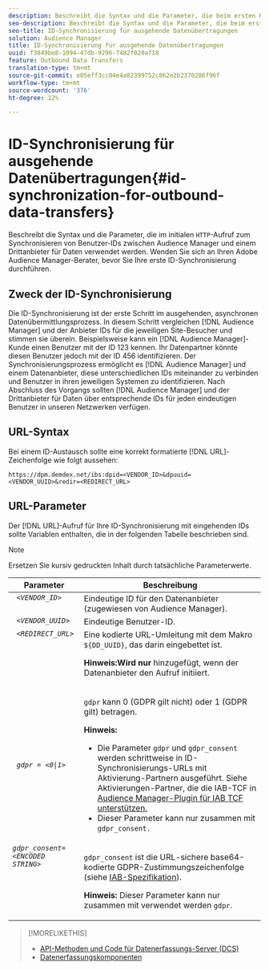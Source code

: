 ```yaml
---
description: Beschreibt die Syntax und die Parameter, die beim ersten HTTP-Aufruf zum Synchronisieren von Benutzer-IDs zwischen Audience Manager und einem Drittanbieter verwendet werden. Wenden Sie sich an Ihren Adobe Audience Manager-Berater, bevor Sie Ihre erste ID-Synchronisierung durchführen.
seo-description: Beschreibt die Syntax und die Parameter, die beim ersten HTTP-Aufruf zum Synchronisieren von Benutzer-IDs zwischen Audience Manager und einem Drittanbieter verwendet werden. Wenden Sie sich an Ihren Adobe Audience Manager-Berater, bevor Sie Ihre erste ID-Synchronisierung durchführen.
seo-title: ID-Synchronisierung für ausgehende Datenübertragungen
solution: Audience Manager
title: ID-Synchronisierung für ausgehende Datenübertragungen
uuid: f3849be8-1094-47db-9296-7482f020af18
feature: Outbound Data Transfers
translation-type: tm+mt
source-git-commit: e05eff3cc04e4a82399752c862e2b2370286f96f
workflow-type: tm+mt
source-wordcount: '376'
ht-degree: 12%

---
```



# ID-Synchronisierung für ausgehende Datenübertragungen{#id-synchronization-for-outbound-data-transfers}

Beschreibt die Syntax und die Parameter, die im initialen `HTTP`-Aufruf zum Synchronisieren von Benutzer-IDs zwischen Audience Manager und einem Drittanbieter für Daten verwendet werden. Wenden Sie sich an Ihren Adobe Audience Manager-Berater, bevor Sie Ihre erste ID-Synchronisierung durchführen.

<!-- c_id_sync_out.xml -->

## Zweck der ID-Synchronisierung

Die ID-Synchronisierung ist der erste Schritt im ausgehenden, asynchronen Datenübermittlungsprozess. In diesem Schritt vergleichen [!DNL Audience Manager] und der Anbieter IDs für die jeweiligen Site-Besucher und stimmen sie überein. Beispielsweise kann ein [!DNL Audience Manager]-Kunde einen Benutzer mit der ID 123 kennen. Ihr Datenpartner könnte diesen Benutzer jedoch mit der ID 456 identifizieren. Der Synchronisierungsprozess ermöglicht es [!DNL Audience Manager] und einem Datenanbieter, diese unterschiedlichen IDs miteinander zu verbinden und Benutzer in ihren jeweiligen Systemen zu identifizieren. Nach Abschluss des Vorgangs sollten [!DNL Audience Manager] und der Drittanbieter für Daten über entsprechende IDs für jeden eindeutigen Benutzer in unseren Netzwerken verfügen.

## URL-Syntax

Bei einem ID-Austausch sollte eine korrekt formatierte [!DNL URL]-Zeichenfolge wie folgt aussehen:

```
https://dpm.demdex.net/ibs:dpid=<VENDOR_ID>&dpuuid=<VENDOR_UUID>&redir=<REDIRECT_URL>
```

## URL-Parameter

Der [!DNL URL]-Aufruf für Ihre ID-Synchronisierung mit eingehenden IDs sollte Variablen enthalten, die in der folgenden Tabelle beschrieben sind.

>[!NOTE]
>
>Ersetzen Sie kursiv gedruckten Inhalt durch tatsächliche Parameterwerte.

<table id="table_EB9F4246E2A34ABB8ED06EA458EB186F"> 
 <thead> 
  <tr> 
   <th colname="col1" class="entry"> Parameter </th> 
   <th colname="col2" class="entry"> Beschreibung </th> 
  </tr> 
 </thead>
 <tbody> 
  <tr valign="top"> 
   <td colname="col1"> <code> <i>&lt;VENDOR_ID&gt;</i> </code> </td> 
   <td colname="col2">Eindeutige ID für den Datenanbieter (zugewiesen von <span class="keyword"> Audience Manager</span>). </td> 
  </tr> 
  <tr valign="top"> 
   <td colname="col1"> <code> <i>&lt;VENDOR_UUID&gt;</i> </code> </td> 
   <td colname="col2"> Eindeutige Benutzer-ID. </td> 
  </tr> 
  <tr valign="top"> 
   <td colname="col1"> <code> <i>&lt;REDIRECT_URL&gt;</i> </code> </td> 
   <td colname="col2">Eine kodierte URL-Umleitung mit dem Makro <code> ${DD_UUID}</code>, das darin eingebettet ist. <p><b>Hinweis:Wird nur </b> hinzugefügt, wenn der Datenanbieter den Aufruf initiiert. </p> </td> 
  </tr> 
    </tr> 
  <tr> 
   <td colname="col1"> <code> <i>gdpr = &lt;0|1&gt;</i> </code> </td> 
   <td colname="col2"> <p><code>gdpr</code> kann 0 (GDPR gilt nicht) oder 1 (GDPR gilt) betragen.</p><p><b>Hinweis:</b> <ul><li>Die Parameter <code>gdpr</code> und <code>gdpr_consent</code> werden schrittweise in ID-Synchronisierungs-URLs mit Aktivierung-Partnern ausgeführt. Siehe Aktivierungen-Partner, die die IAB-TCF in <a href="../../overview/data-security-and-privacy/aam-iab-plugin.md#aam-activation-partners">Audience Manager-Plugin für IAB TCF unterstützen.</a></li><li>Dieser Parameter kann nur zusammen mit <code>gdpr_consent.</code></li></ul></p></td>
  </tr> 
    </tr> 
  <tr valign="top"> 
   <td colname="col1"> <code><i>gdpr_consent=&lt;ENCODED STRING&gt;</i> </code> </td> 
   <td colname="col2"><p><code>gdpr_consent</code> ist die URL-sichere base64-kodierte GDPR-Zustimmungszeichenfolge (siehe <a href="https://github.com/InteractiveAdvertisingBureau/GDPR-Transparency-and-Consent-Framework/blob/master/URL-based%20Consent%20Passing_%20Framework%20Guidance.md#specifications" format="http" scope="external"> IAB-Spezifikation</a>).</p><p><b>Hinweis:</b> Dieser Parameter kann nur zusammen mit verwendet werden  <code>gdpr</code>.</p> </td> 
  </tr> 
 </tbody> 
</table>

>[!MORELIKETHIS]
>
>* [API-Methoden und Code für Datenerfassungs-Server (DCS) ](../../api/dcs-intro/dcs-event-calls/dcs-event-calls.md)
>* [Datenerfassungskomponenten](../../reference/system-components/components-data-collection.md)

